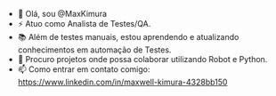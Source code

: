 - 👋 Olá, sou @MaxKimura
- ⚡ Atuo como Analista de Testes/QA.
- 📚 Além de testes manuais, estou aprendendo e atualizando conhecimentos em automação de Testes.
- 💞️ Procuro projetos onde possa colaborar utilizando Robot e Python.
- 📫 Como entrar em contato comigo: https://www.linkedin.com/in/maxwell-kimura-4328bb150
